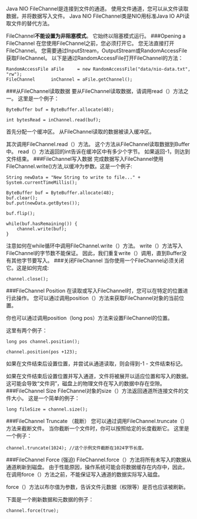 Java NIO FileChannel是连接到文件的通道。 使用文件通道，您可以从文件读取数据，并将数据写入文件。 Java NIO FileChannel类是NIO用标准Java IO API读取文件的替代方法。

FileChannel**不能设置为非阻塞模式**。 它始终以阻塞模式运行。
###Opening a FileChannel
在您使用FileChannel之前，您必须打开它。 您无法直接打开FileChannel。 您需要通过InputStream，OutputStream或RandomAccessFile获取FileChannel。 以下是通过RandomAccessFile打开FileChannel的方法：
```
RandomAccessFile aFile     = new RandomAccessFile("data/nio-data.txt", "rw");
FileChannel      inChannel = aFile.getChannel();
```
###从FileChannel读取数据
  要从FileChannel读取数据，请调用read（）方法之一。 这里是一个例子：
```
ByteBuffer buf = ByteBuffer.allocate(48);

int bytesRead = inChannel.read(buf);
```
首先分配一个缓冲区。 从FileChannel读取的数据被读入缓冲区。

其次调用FileChannel.read（）方法。 这个方法从FileChannel读取数据到Buffer中。 read（）方法返回的int告诉在缓冲区中有多少个字节。 如果返回-1，则达到文件结束。
###FileChannel写入数据
完成数据写入FileChannel使用FileChannel.write()方法,以缓冲为参数。这是一个例子:
```
String newData = "New String to write to file..." + System.currentTimeMillis();

ByteBuffer buf = ByteBuffer.allocate(48);
buf.clear();
buf.put(newData.getBytes());

buf.flip();

while(buf.hasRemaining()) {
    channel.write(buf);
}
```
注意如何在while循环中调用FileChannel.write（）方法。 write（）方法写入FileChannel的字节数不能保证。 因此，我们重复write（）调用，直到Buffer没有其他字节要写入。
###关闭FileChannel
当你使用一个FileChannel必须关闭它。这是如何完成:
```
channel.close();    
```
###FileChannel Position
在读取或写入FileChannel时，您可以在特定的位置进行此操作。 您可以通过调用position（）方法来获取FileChannel对象的当前位置。

你也可以通过调用position（long pos）方法来设置FileChannel的位置。

这里有两个例子：
```
long pos channel.position();

channel.position(pos +123);
```
如果在文件结束后设置位置，并尝试从通道读取，则会得到-1 - 文件结束标记。

如果在文件结束后设置位置并写入通道，文件将被展开以适应位置和写入的数据。 这可能会导致“文件洞”，磁盘上的物理文件在写入的数据中存在空隙。
###FileChannel Size
FileChannel对象的size（）方法返回通道所连接文件的文件大小。 这是一个简单的例子：
```
long fileSize = channel.size();  
```
###FileChannel Truncate （裁断）
您可以通过调用FileChannel.truncate（）方法来截断文件。 当你截断一个文件时，你可以按照给定的长度截断它。 这里是一个例子：
```
channel.truncate(1024); //这个示例文件截断在1024字节长度。
```
###FileChannel Force (强迫)
FileChannel.force（）方法将所有未写入的数据从通道刷新到磁盘。 由于性能原因，操作系统可能会将数据缓存在内存中，因此，在调用force（）方法之前，不能保证写入通道的数据实际写入磁盘。

force（）方法以布尔值为参数，告诉文件元数据（权限等）是否也应该被刷新。

下面是一个刷新数据和元数据的例子：
```
channel.force(true);
```

